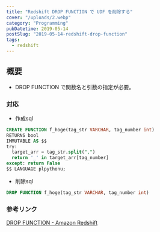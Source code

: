 ```yaml
---
title: "Redshift DROP FUNCTION で UDF を削除する"
cover: "/uploads/2.webp"
category: "Programming"
pubDatetime: 2019-05-14
postSlug: "2019-05-14-redshift-drop-function"
tags:
  - redshift
---
```


## 概要

- DROP FUNCTION で関数名と引数の指定が必要。

### 対応

- 作成sql

```sql
CREATE FUNCTION f_hoge(tag_str VARCHAR, tag_number int)
RETURNS bool
IMMUTABLE AS $$
try:
  target_arr = tag_str.split(",")
  return '_' in target_arr[tag_number]
except: return False
$$ LANGUAGE plpythonu;
```


- 削除sql

```sql
DROP FUNCTION f_hoge(tag_str VARCHAR, tag_number int)
```

### 参考リンク

[DROP FUNCTION - Amazon Redshift](https://docs.aws.amazon.com/ja_jp/redshift/latest/dg/r_DROP_FUNCTION.html)